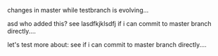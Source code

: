 changes in master while testbranch is evolving...

asd
who added this?
see lasdfkjklsdfj if i can commit to master branch directly....


let's test more about: see if i can commit to master branch directly....


